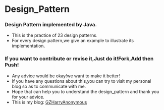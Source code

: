 # Design_Pattern
### Design Pattern implemented by Java.
- This is the practice of 23 design patterns.
- For every design pattern,we give an example to illustrate its implementation.

### If you want to contribute or revise it,Just do it!Fork,Add then Push!
- Any advice would be okay!we want to make it better!
- If you have any questions about this,you can try to visit my personal blog so as to communicate with me.
- Hope that can help you to understand the design_pattern and thank you for your advice.
- This is my blog: [GZHarryAnonymous](https://gzharryanonymous.github.io/)
